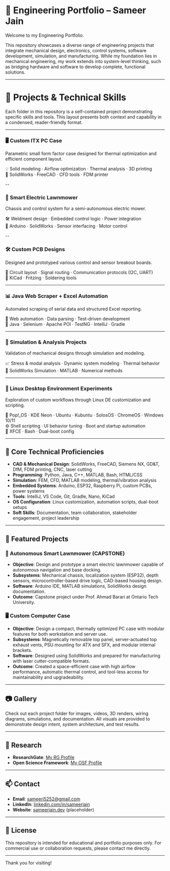 # 🧠 Engineering Portfolio – Sameer Jain

Welcome to my Engineering Portfolio.

This repository showcases a diverse range of engineering projects that integrate mechanical design, electronics, control systems, software development, simulation, and manufacturing. While my foundation lies in mechanical engineering, my work extends into system-level thinking, such as bridging hardware and software to develop complete, functional solutions.

---

# 📂 Projects & Technical Skills

Each folder in this repository is a self-contained project demonstrating specific skills and tools. This layout presents both context and capability in a condensed, reader-friendly format.

---

### 🖥️ Custom ITX PC Case  
Parametric small form factor case designed for thermal optimization and efficient component layout.

  💡 Solid modeling · Airflow optimization · Thermal analysis · 3D printing  
  🧰 SolidWorks · FreeCAD · CFD tools · FDM printer  

--

### 🤖 Smart Electric Lawnmower  
Chassis and control system for a semi-autonomous electric mower.

  🛠️ Weldment design · Embedded control logic · Power integration  
  🔌 Arduino · SolidWorks · Sensor interfacing · Motor control

--

### 🛠️ Custom PCB Designs  
Designed and prototyped various control and sensor breakout boards.

  🔧 Circuit layout · Signal routing · Communication protocols (I2C, UART)  
  🧰 KiCad · Fritzing · Soldering tools

---

### 📊 Java Web Scraper + Excel Automation  
Automated scraping of serial data and structured Excel reporting.

  🧠 Web automation · Data parsing · Test-driven development  
  🧰 Java · Selenium · Apache POI · TestNG · IntelliJ · Gradle

---

### 🧪 Simulation & Analysis Projects  
Validation of mechanical designs through simulation and modeling.

  📈 Stress & modal analysis · Dynamic system modeling · Thermal behavior  
  🧰 SolidWorks Simulation · MATLAB · Numerical methods

---

### 🐧 Linux Desktop Environment Experiments  
Exploration of custom workflows through Linux DE customization and scripting.

  🐧 Pop!_OS · KDE Neon · Ubuntu · Kubuntu · SolosOS · ChromeOS · Windows 10/11  
  ⚙️ Shell scripting · UI behavior tuning · Boot and startup automation  
  🧰 XFCE · Bash · Dual-boot config

---

## 🧠 Core Technical Proficiencies

- **CAD & Mechanical Design**: SolidWorks, FreeCAD, Siemens NX, GD&T, DfM, FDM printing, CNC, laser cutting  
- **Programming**: Python, Java, C++, MATLAB, Bash, HTML/CSS  
- **Simulation**: FEM, CFD, MATLAB modeling, thermal/vibration analysis  
- **Embedded Systems**: Arduino, ESP32, Raspberry Pi, custom PCBs, power systems  
- **Tools**: IntelliJ, VS Code, Git, Gradle, Nano, KiCad  
- **OS Configuration**: Linux customization, automation scripts, dual-boot setups  
- **Soft Skills**: Documentation, team collaboration, stakeholder engagement, project leadership

---

## 🧪 Featured Projects

### 🤖 Autonomous Smart Lawnmower (CAPSTONE)
- **Objective**: Design and prototype a smart electric lawnmower capable of autonomous navigation and base docking.
- **Subsystems**: Mechanical chassis, localization system (ESP32), depth sensors, microcontroller-based drive logic, CAD-based housing design.
- **Software**: Arduino IDE, MATLAB simulations, SolidWorks design documentation.
- **Outcome**: Capstone project under Prof. Ahmad Barari at Ontario Tech University.

### 🖥️ Custom Computer Case
- **Objective**: Design a compact, thermally optimized PC case with modular features for both workstation and server use.
- **Subsystems**: Magnetically removable top panel, server-actuated top exhaust vents, PSU mounting for ATX and SFX, and modular internal brackets.
- **Software**: Designed using SolidWorks and prepared for manufacturing with laser cutter-compatible formats.
- **Outcome**: Created a space-efficient case with high airflow performance, automatic thermal control, and tool-less access for maintainability and upgradeability.

---

## 📷 Gallery

Check out each project folder for images, videos, 3D renders, wiring diagrams, simulations, and documentation. All visuals are provided to demonstrate design intent, system architecture, and test results.

---

## 🔬 Research

- **ResearchGate**: [My RG Profile](https://www.researchgate.net/profile/Sameer-Jain-9?ev=hdr_xprf)
- **Open Science Framework**: [My OSF Profile](https://osf.io/hv5g8/)

---

## 📫 Contact

- **Email**: sameerj5252@gmail.com
- **LinkedIn**: [linkedin.com/in/sameerjain](https://www.linkedin.com/in/sameerjain0841/)
- **Website**: [sameerjain.dev](https://sameerjain.dev) (placeholder)

---

## 📜 License

This repository is intended for educational and portfolio purposes only. For commercial use or collaboration requests, please contact me directly.

---

Thank you for visiting!
